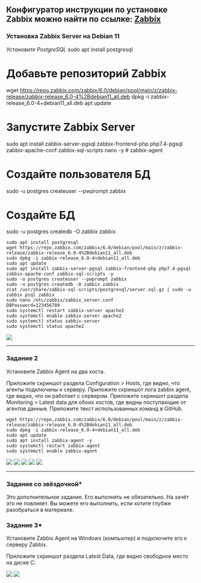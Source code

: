 ## Конфигуратор инструкции по установке Zabbix можно найти по ссылке: [Zabbix](https://www.zabbix.com/ru/download?zabbix=6.0&os_distribution=debian&os_version=11&components=server_frontend_agent&db=pgsql&ws=apache)

### Установка Zabbix Server на Debian 11

*Установите PostgreSQL*
sudo apt install postgresql
# Добавьте репозиторий Zabbix
wget https://repo.zabbix.com/zabbix/6.0/debian/pool/main/z/zabbix-release/zabbix-release_6.0-4%2Bdebian11_all.deb dpkg -i zabbix-release_6.0-4+debian11_all.deb
apt update
# Запустите Zabbix Server
sudo apt install zabbix-server-pgsql zabbix-frontend-php php7.4-pgsql zabbix-apache-conf zabbix-sql-scripts nano -y # zabbix-agent
# Создайте пользователя БД
sudo -u postgres createuser --pwprompt zabbix
# Создайте БД
sudo -u postgres createdb -O zabbix zabbix


``` 
sudo apt install postgresql 
wget https://repo.zabbix.com/zabbix/6.0/debian/pool/main/z/zabbix-release/zabbix-release_6.0-4%2Bdebian11_all.deb
sudo dpkg -i zabbix-release_6.0-4+debian11_all.deb
sudo apt update
sudo apt install zabbix-server-pgsql zabbix-frontend-php php7.4-pgsql zabbix-apache-conf zabbix-sql-scripts -y 
sudo -u postgres createuser --pwprompt zabbix
sudo -u postgres createdb -O zabbix zabbix 
zcat /usr/share/zabbix-sql-scripts/postgresql/server.sql.gz | sudo -u zabbix psql zabbix 
sudo nano /etc/zabbix/zabbix_server.conf 
DBPassword=123456789
sudo systemctl restart zabbix-server apache2 
sudo systemctl enable zabbix-server apache2 
sudo systemctl status zabbix-server 
sudo systemctl status apache2
``` 

![ ](image/9.2.1.png)
 
---
### Задание 2

Установите Zabbix Agent на два хоста.

Приложите скриншот раздела Configuration > Hosts, где видно, что агенты подключены к серверу. Приложите скриншот лога zabbix agent, где видно, что он работает с сервером. Приложите скриншот раздела Monitoring > Latest data для обоих хостов, где видны поступающие от агентов данные. Приложите текст использованных команд в GitHub.
```
wget https://repo.zabbix.com/zabbix/6.0/debian/pool/main/z/zabbix-release/zabbix-release_6.0-4%2Bdebian11_all.deb
sudo dpkg -i zabbix-release_6.0-4+debian11_all.deb
sudo apt update
sudo apt install zabbix-agent -y
sudo systemctl restart zabbix-agent
sudo systemctl enable zabbix-agent
```
![ ](image/9.2.4.png)
![ ](image/9.0.2.5.png)
![ ](image/9.0.2.6.png)
![ ](image/9.0.2.3.png)
![ ](image/9.0.2.4.png)




---
### Задание со звёздочкой*

Это дополнительное задание. Его выполнять не обязательно. На зачёт это не повлияет. Вы можете его выполнить, если хотите глубже разобраться в материале.
### Задание 3*

Установите Zabbix Agent на Windows (компьютер) и подключите его к серверу Zabbix.

Приложите скриншот раздела Latest Data, где видно свободное место на диске C:

![ ](image/1.png)
![ ](image/2.png)
